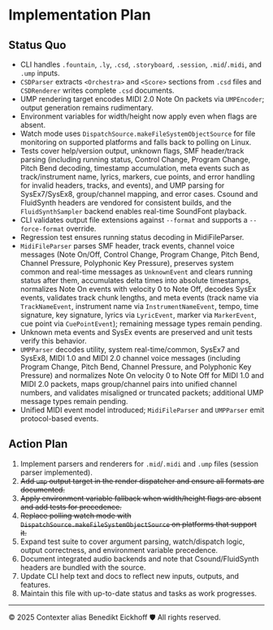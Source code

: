 # Implementation Plan

## Status Quo

- CLI handles `.fountain`, `.ly`, `.csd`, `.storyboard`, `.session`, `.mid`/`.midi`, and `.ump` inputs.
- `CSDParser` extracts `<Orchestra>` and `<Score>` sections from `.csd` files and `CSDRenderer` writes complete `.csd` documents.
- UMP rendering target encodes MIDI 2.0 Note On packets via `UMPEncoder`; output generation remains rudimentary.
- Environment variables for width/height now apply even when flags are absent.
- Watch mode uses `DispatchSource.makeFileSystemObjectSource` for file monitoring on supported platforms and falls back to polling on Linux.
- Tests cover help/version output, unknown flags, SMF header/track parsing (including running status, Control Change, Program Change, Pitch Bend decoding, timestamp accumulation, meta events such as track/instrument name, lyrics, markers, cue points, and error handling for invalid headers, tracks, and events), and UMP parsing for SysEx7/SysEx8, group/channel mapping, and error cases. Csound and FluidSynth headers are vendored for consistent builds, and the `FluidSynthSampler` backend enables real-time SoundFont playback.
- CLI validates output file extensions against `--format` and supports a `--force-format` override.
- Regression test ensures running status decoding in MidiFileParser.
- `MidiFileParser` parses SMF header, track events, channel voice messages (Note On/Off, Control Change, Program Change, Pitch Bend, Channel Pressure, Polyphonic Key Pressure), preserves system common and real-time messages as `UnknownEvent` and clears running status after them, accumulates delta times into absolute timestamps, normalizes Note On events with velocity 0 to Note Off, decodes SysEx events, validates track chunk lengths, and meta events (track name via `TrackNameEvent`, instrument name via `InstrumentNameEvent`, tempo, time signature, key signature, lyrics via `LyricEvent`, marker via `MarkerEvent`, cue point via `CuePointEvent`); remaining message types remain pending.
- Unknown meta events and SysEx events are preserved and unit tests verify this behavior.
- `UMPParser` decodes utility, system real-time/common, SysEx7 and SysEx8, MIDI 1.0 and MIDI 2.0 channel voice messages (including Program Change, Pitch Bend, Channel Pressure, and Polyphonic Key Pressure) and normalizes Note On velocity 0 to Note Off for MIDI 1.0 and MIDI 2.0 packets, maps group/channel pairs into unified channel numbers, and validates misaligned or truncated packets; additional UMP message types remain pending.
- Unified MIDI event model introduced; `MidiFileParser` and `UMPParser` emit protocol-based events.

## Action Plan

1. Implement parsers and renderers for `.mid`/`.midi` and `.ump` files (session parser implemented).
2. ~~Add `ump` output target in the render dispatcher and ensure all formats are documented.~~
3. ~~Apply environment variable fallback when width/height flags are absent and add tests for precedence.~~
4. ~~Replace polling watch mode with `DispatchSource.makeFileSystemObjectSource` on platforms that support it.~~
5. Expand test suite to cover argument parsing, watch/dispatch logic, output correctness, and environment variable precedence.
6. Document integrated audio backends and note that Csound/FluidSynth headers are bundled with the source.
7. Update CLI help text and docs to reflect new inputs, outputs, and features.
8. Maintain this file with up-to-date status and tasks as work progresses.

---

© 2025 Contexter alias Benedikt Eickhoff 🛡️ All rights reserved.
